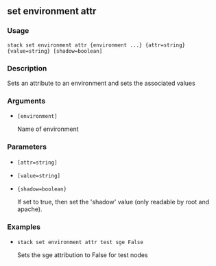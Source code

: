 ## set environment attr

### Usage

`stack set environment attr {environment ...} {attr=string} {value=string} [shadow=boolean]`

### Description

Sets an attribute to an environment and sets the associated values

### Arguments

* `[environment]`

   Name of environment


### Parameters
* `[attr=string]`
* `[value=string]`
* `{shadow=boolean}`

   If set to true, then set the 'shadow' value (only readable by root
	and apache).

### Examples

* `stack set environment attr test sge False`

   Sets the sge attribution to False for test nodes




